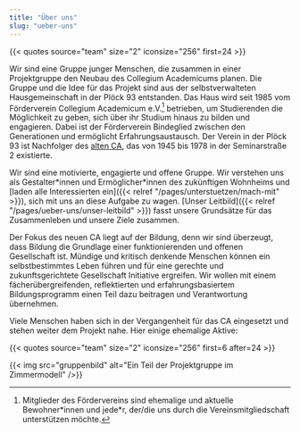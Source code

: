 ```yaml
---
title: "Über uns"
slug: "ueber-uns"
---
```


{{< quotes source="team" size="2" iconsize="256" first=24 >}}

Wir sind eine Gruppe junger Menschen, die zusammen in einer Projektgruppe
den Neubau des Collegium Academicums planen. Die Gruppe und die Idee für das Projekt sind
aus der selbstverwalteten Hausgemeinschaft in der Plöck 93 entstanden. Das Haus wird
seit 1985 vom Förderverein Collegium Academicum e.V.[^1] betrieben, um
Studierenden die Möglichkeit zu geben, sich über ihr Studium hinaus zu
bilden und engagieren. Dabei ist der Förderverein Bindeglied zwischen den
Generationen und ermöglicht Erfahrungsaustausch. Der Verein in der Plöck 93 ist Nachfolger des [alten CA](/geschichte), das von 1945 bis 1978 in der Seminarstraße 2 existierte.

Wir sind eine motivierte, engagierte und offene Gruppe. Wir verstehen uns als Gestalter\*innen und Ermöglicher\*innen
des zukünftigen Wohnheims und [laden alle Interessierten ein]({{< relref "/pages/unterstuetzen/mach-mit" >}}), sich mit uns an diese Aufgabe zu wagen. [Unser Leitbild]({{< relref "/pages/ueber-uns/unser-leitbild" >}}) fasst unsere Grundsätze für das Zusammenleben und unsere Ziele zusammen.

Der Fokus des neuen CA liegt auf der Bildung, denn wir sind überzeugt,
dass Bildung die Grundlage einer funktionierenden und offenen
Gesellschaft ist. Mündige und kritisch denkende Menschen können ein
selbstbestimmtes Leben führen und für eine gerechte und
zukunftsgerichtete Gesellschaft Initiative ergreifen. Wir wollen mit
einem fächerübergreifenden, reflektierten und erfahrungsbasiertem
Bildungsprogramm einen Teil dazu beitragen und Verantwortung
übernehmen.

Viele Menschen haben sich in der Vergangenheit für das CA eingesetzt und stehen
weiter dem Projekt nahe. Hier einige ehemalige Aktive:

{{< quotes source="team" size="2" iconsize="256" first=6 after=24 >}}

{{< img src="gruppenbild" alt="Ein Teil der Projektgruppe im Zimmermodell" />}}

[^1]: Mitglieder des Fördervereins sind ehemalige und aktuelle Bewohner\*innen und jede\*r, der/die uns durch die Vereinsmitgliedschaft unterstützen möchte.

